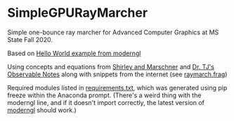# SimpleGPURayMarcher
Simple one-bounce ray marcher for Advanced Computer Graphics at MS State Fall 2020. 

Based on [Hello World example from moderngl](https://github.com/moderngl/moderngl/tree/master/examples)

Using concepts and equations from [Shirley and Marschner](https://www.amazon.com/Fundamentals-Computer-Graphics-Peter-Shirley/dp/1568814690) and [Dr. TJ's Observable Notes](https://observablehq.com/@infowantstobeseen/basic-ray-marching) along with snippets from the internet (see [raymarch.frag](https://github.com/daltonrpruitt/SimpleGPURayMarcher/blob/master/raymarch.frag))

Required modules listed in [requirements.txt](https://github.com/daltonrpruitt/SimpleGPURayMarcher/blob/master/requirements.txt), which was generated using pip freeze within the Anaconda prompt. 
(There's a weird thing with the moderngl line, and if it doesn't import correctly, the latest version of [moderngl](https://pypi.org/project/moderngl/) should work.)

